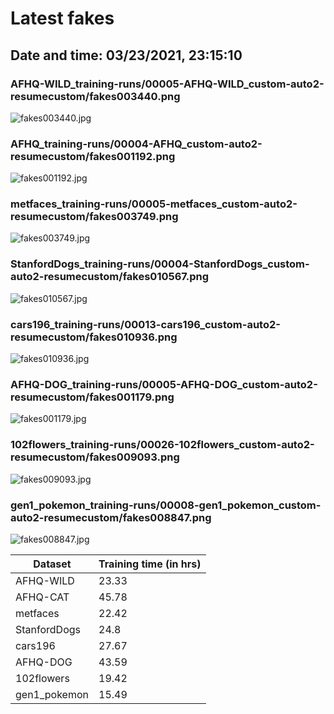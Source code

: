 # Latest fakes
## Date and time: 03/23/2021, 23:15:10
### AFHQ-WILD_training-runs/00005-AFHQ-WILD_custom-auto2-resumecustom/fakes003440.png
![fakes003440.jpg](https://i.ibb.co/fXsHShd/95337da6c850.jpg "AFHQ-WILD_training-runs/00005-AFHQ-WILD_custom-auto2-resumecustom/fakes003440.png")

### AFHQ_training-runs/00004-AFHQ_custom-auto2-resumecustom/fakes001192.png
![fakes001192.jpg](https://i.ibb.co/kDQgP9s/3c2d0ab7c23f.jpg "AFHQ_training-runs/00004-AFHQ_custom-auto2-resumecustom/fakes001192.png")

### metfaces_training-runs/00005-metfaces_custom-auto2-resumecustom/fakes003749.png
![fakes003749.jpg](https://i.ibb.co/fvFN1JG/d5399d817408.jpg "metfaces_training-runs/00005-metfaces_custom-auto2-resumecustom/fakes003749.png")

### StanfordDogs_training-runs/00004-StanfordDogs_custom-auto2-resumecustom/fakes010567.png
![fakes010567.jpg](https://i.ibb.co/n7vv43F/de951653d43b.jpg "StanfordDogs_training-runs/00004-StanfordDogs_custom-auto2-resumecustom/fakes010567.png")

### cars196_training-runs/00013-cars196_custom-auto2-resumecustom/fakes010936.png
![fakes010936.jpg](https://i.ibb.co/27JTd4P/7c3e20c02976.jpg "cars196_training-runs/00013-cars196_custom-auto2-resumecustom/fakes010936.png")

### AFHQ-DOG_training-runs/00005-AFHQ-DOG_custom-auto2-resumecustom/fakes001179.png
![fakes001179.jpg](https://i.ibb.co/mHNWZVy/313855dbd1b5.jpg "AFHQ-DOG_training-runs/00005-AFHQ-DOG_custom-auto2-resumecustom/fakes001179.png")

### 102flowers_training-runs/00026-102flowers_custom-auto2-resumecustom/fakes009093.png
![fakes009093.jpg](https://i.ibb.co/Vm0dxcp/577a3cc6c844.jpg "102flowers_training-runs/00026-102flowers_custom-auto2-resumecustom/fakes009093.png")

### gen1_pokemon_training-runs/00008-gen1_pokemon_custom-auto2-resumecustom/fakes008847.png
![fakes008847.jpg](https://i.ibb.co/3BqxLZk/a03939fe7051.jpg "gen1_pokemon_training-runs/00008-gen1_pokemon_custom-auto2-resumecustom/fakes008847.png")

| Dataset      |   Training time (in hrs) |
|--------------|--------------------------|
| AFHQ-WILD    |                    23.33 |
| AFHQ-CAT     |                    45.78 |
| metfaces     |                    22.42 |
| StanfordDogs |                    24.8  |
| cars196      |                    27.67 |
| AFHQ-DOG     |                    43.59 |
| 102flowers   |                    19.42 |
| gen1_pokemon |                    15.49 |